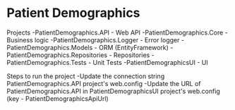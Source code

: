 # Patient Demographics

Projects
 -PatientDemographics.API - Web API
 -PatientDemographics.Core - Business logic
 -PatientDemographics.Logger - Error logger 
 -PatientDemographics.Models - ORM (EntityFramework)
 -PatientDemographics.Repositories - Repositories
 -PatientDemographics.Tests - Unit Tests
 -PatientDemographicsUI - UI
 
Steps to run the project
 -Update the connection string PatientDemographics.API project's web.config
 -Update the URL of PatientDemographics.API in PatientDemographicsUI project's web.config (key - PatientDemographicsApiUrl)